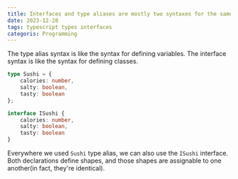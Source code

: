 ```yaml
---
title: Interfaces and type aliases are mostly two syntaxes for the same thing in Typescript
date: 2023-12-28
tags: typescript types interfaces
categoris: Programming
---
```


The type alias syntax is like the syntax for defining variables. The interface syntax is like the syntax for defining classes.

```typescript
type Sushi = {
    calories: number,
    salty: boolean,
    tasty: boolean
};

interface ISushi {
    calories: number,
    salty: boolean,
    tasty: boolean
}
```

Everywhere we used `Sushi` type alias, we can also use the `ISushi` interface. Both declarations define shapes, and those shapes are assignable to one another(in fact, they're identical).